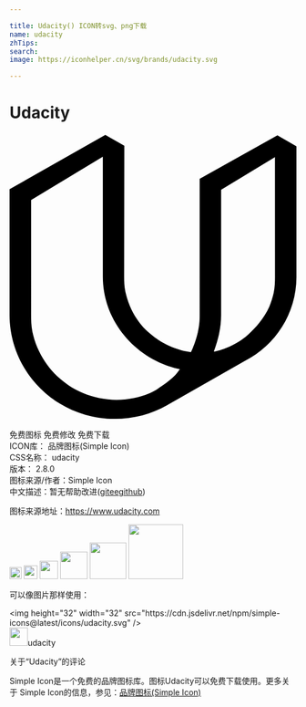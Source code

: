 ```yaml
---

title: Udacity() ICON转svg、png下载
name: udacity
zhTips: 
search: 
image: https://iconhelper.cn/svg/brands/udacity.svg

---
```


# Udacity  <small style="font-size: 60%;font-weight: 100"></small>

<div id="svg" class="svg-wrap">
<svg role="img" viewBox="0 0 24 24" xmlns="http://www.w3.org/2000/svg"><title>Udacity icon</title><path d="M8.01.138L0 4.68v10.458c-.015 4.803 3.915 8.71 8.775 8.725 1.604.004 3.115-.418 4.414-1.154l6.487-3.686c2.561-1.306 4.313-3.946 4.323-6.991V1.096L22.409.18l-6.503 3.631v11.373c-.003.482-.025.836-.153 1.435-.216.915-.521 1.561-.574 1.665-.511-.03-1.546-.314-2.386-.81-.42-.24-.914-.601-1.364-1.021-.3-.285-.556-.615-.78-.945-.24-.345-.435-.704-.585-1.079-.165-.391-.284-.78-.375-1.185-.09-.421-.104-.855-.104-1.275L9.6 1.051 8.01.143V.138zm3.687 21.583c-.436.179-.889.316-1.35.41-.477.094-.916.141-1.403.141-.488 0-.978-.053-1.452-.151-.461-.092-.915-.234-1.35-.417-.424-.179-.836-.404-1.219-.659-.99-.691-1.5-1.291-1.941-1.936-.26-.39-.48-.795-.66-1.215-.183-.435-.322-.886-.416-1.335-.09-.465-.104-.961-.104-1.439V5.58l6-3.621V11.97c0 3.806 2.819 6.979 6.45 7.747-.135.165-.24.331-.391.48-.33.322-.675.624-1.064.877-.375.257-.645.465-1.065.644l-.035.003zm10.405-8.408c-.087.404-.211.803-.375 1.186-.439.955-1.148 1.77-1.74 2.294-1.216 1.101-2.725 1.44-2.898 1.44.362-.948.608-1.965.611-3.039V4.725L22.204 2l.003 10.009c0 .431-.018.879-.105 1.296v.008z"/></svg>
</div>
<detail full-name='udacity'></detail>

<div class="detail-page">
<p>
<span><span class="badge-success badge">免费图标</span> <span class="badge-success badge">免费修改</span>  <span class="badge-success badge">免费下载</span> </span>
<br/>
<span>
ICON库：
<span class="badge-secondary badge">品牌图标(Simple Icon)</span> 
</span>
<br/>
<span>
CSS名称：
<span class="badge-secondary badge">udacity</span> 
</span>

<br/>
<span>
版本：
<span class="badge-secondary badge">2.8.0</span> 
</span>
<br/>
<span>图标来源/作者：<span class="badge-light badge">Simple Icon</span></span> 
<br/>
<span class="zh-detail">中文描述：暂无<span class="help-link"><span>帮助改进</span>(<a href="https://gitee.com/liuwave/icon-helper/edit/master/json/brands/udacity.json" target="_blank" rel="noopener noreferrer">gitee</a><a href="https://github.com/liuwave/icon-helper/edit/master/json/brands/udacity.json" target="_blank" rel="noopener noreferrer">github</a></span>)</span><br/>
</p>
</div><div class="description description alert alert-light"><p>图标来源地址：<a href="https://www.udacity.com" target="_blank" rel="noopener noreferrer">https://www.udacity.com</a></p></div>
<div class="alert alert-dark">
<img height="21" width="21" src="https://cdn.jsdelivr.net/npm/simple-icons@latest/icons/udacity.svg" />
<img height="24" width="24" src="https://cdn.jsdelivr.net/npm/simple-icons@latest/icons/udacity.svg" />
<img height="32" width="32" src="https://cdn.jsdelivr.net/npm/simple-icons@latest/icons/udacity.svg" />
<img height="48" width="48" src="https://cdn.jsdelivr.net/npm/simple-icons@latest/icons/udacity.svg" />
<img height="64" width="64" src="https://cdn.jsdelivr.net/npm/simple-icons@latest/icons/udacity.svg" />
<img height="96" width="96" src="https://cdn.jsdelivr.net/npm/simple-icons@latest/icons/udacity.svg" />

</div>
<div>
  <p>可以像图片那样使用：    
  </p>
  <div class="alert alert-primary" style="font-size: 14px">
    &lt;img height="32" width="32" src="https://cdn.jsdelivr.net/npm/simple-icons@latest/icons/udacity.svg" /&gt;
    <copy-btn content='<img height="32" width="32" src="https://cdn.jsdelivr.net/npm/simple-icons@latest/icons/udacity.svg" />'></copy-btn>
  </div>
  <div class="alert alert-secondary">
    <img height="32" width="32" src="https://cdn.jsdelivr.net/npm/simple-icons@latest/icons/udacity.svg" />udacity
    <copy-btn content="udacity" btn-title="复制图标名称"></copy-btn>
  </div>
</div>

<Vssue title="关于“Udacity”的评论" >关于“Udacity”的评论</Vssue>


<div><p>Simple Icon是一个免费的品牌图标库。图标Udacity可以免费下载使用。更多关于  Simple Icon的信息，参见：<a target="_blank" href="https://iconhelper.cn/brands.html">品牌图标(Simple Icon)</a>
</p></div>
